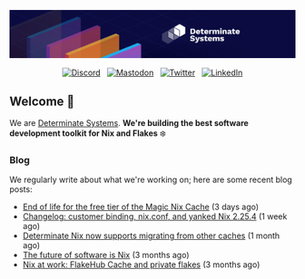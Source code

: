 <p align="center">
  <a href="https://determinate.systems" target="_blank"><img src="https://raw.githubusercontent.com/determinatesystems/.github/main/.github/banner.jpg"></a>
</p>
<p align="center">
  &nbsp;<a href="https://determinate.systems/discord" target="_blank"><img alt="Discord" src="https://img.shields.io/discord/1116012109709463613?style=for-the-badge&logo=discord&logoColor=%23ffffff&label=Discord&labelColor=%234253e8&color=%23e4e2e2"></a>&nbsp;
  &nbsp;<a href="https://hachyderm.io/@determinatesystems" target="_blank"><img alt="Mastodon" src="https://img.shields.io/badge/Mastodon-6468fa?style=for-the-badge&logo=mastodon&logoColor=%23ffffff"></a>&nbsp;
  &nbsp;<a href="https://twitter.com/DeterminateSys" target="_blank"><img alt="Twitter" src="https://img.shields.io/badge/Twitter-303030?style=for-the-badge&logo=x&logoColor=%23ffffff"></a>&nbsp;
  &nbsp;<a href="https://www.linkedin.com/company/determinate-systems" target="_blank"><img alt="LinkedIn" src="https://img.shields.io/badge/LinkedIn-1667be?style=for-the-badge&logo=linkedin&logoColor=%23ffffff"></a>&nbsp;
</p>

## Welcome 👋

We are [Determinate Systems](https://determinate.systems).
**We're building the best software development toolkit for Nix and Flakes** ❄️

### Blog 

We regularly write about what we're working on; here are some recent blog posts:


- [End of life for the free tier of the Magic Nix Cache](https://determinate.systems/posts/magic-nix-cache-free-tier-eol/) (3 days ago)
- [Changelog: customer binding, nix.conf, and yanked Nix 2.25.4](https://determinate.systems/posts/changelog-determinate-nix-030/) (1 week ago)
- [Determinate Nix now supports migrating from other caches](https://determinate.systems/posts/flakehub-cache-migration/) (1 month ago)
- [The future of software is Nix](https://determinate.systems/posts/the-future-is-nix/) (3 months ago)
- [Nix at work: FlakeHub Cache and private flakes](https://determinate.systems/posts/flakehub-cache-and-private-flakes/) (3 months ago)

